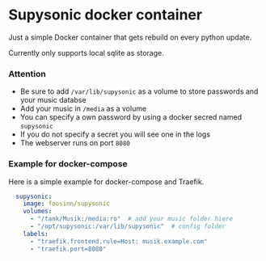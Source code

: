 # Supysonic docker container

Just a simple Docker container that gets rebuild on every python update.

Currently only supports local sqlite as storage.

### Attention

* Be sure to add `/var/lib/supysonic` as a volume to store passwords and your music databse
* Add your music in `/media` as a volume
* You can specify a own password by using a docker secred named `supysonic`
* If you do not specify a secret you will see one in the logs
* The webserver runs on port `8080`

### Example for docker-compose

Here is a simple example for docker-compose and Traefik.

```yaml
  supysonic:
    image: foosinn/supysonic
    volumes:
      - "/tank/Musik:/media:ro"  # add your music folder hiere
      - "/opt/supysonic:/var/lib/supysonic"  # config folder
    labels:
      - "traefik.frontend.rule=Host: musik.example.com"
      - "traefik.port=8080"
```
